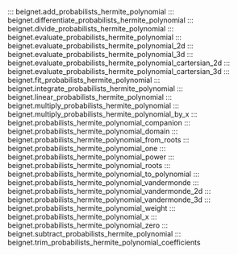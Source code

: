 ::: beignet.add_probabilists_hermite_polynomial
::: beignet.differentiate_probabilists_hermite_polynomial
::: beignet.divide_probabilists_hermite_polynomial
::: beignet.evaluate_probabilists_hermite_polynomial
::: beignet.evaluate_probabilists_hermite_polynomial_2d
::: beignet.evaluate_probabilists_hermite_polynomial_3d
::: beignet.evaluate_probabilists_hermite_polynomial_cartersian_2d
::: beignet.evaluate_probabilists_hermite_polynomial_cartersian_3d
::: beignet.fit_probabilists_hermite_polynomial
::: beignet.integrate_probabilists_hermite_polynomial
::: beignet.linear_probabilists_hermite_polynomial
::: beignet.multiply_probabilists_hermite_polynomial
::: beignet.multiply_probabilists_hermite_polynomial_by_x
::: beignet.probabilists_hermite_polynomial_companion
::: beignet.probabilists_hermite_polynomial_domain
::: beignet.probabilists_hermite_polynomial_from_roots
::: beignet.probabilists_hermite_polynomial_one
::: beignet.probabilists_hermite_polynomial_power
::: beignet.probabilists_hermite_polynomial_roots
::: beignet.probabilists_hermite_polynomial_to_polynomial
::: beignet.probabilists_hermite_polynomial_vandermonde
::: beignet.probabilists_hermite_polynomial_vandermonde_2d
::: beignet.probabilists_hermite_polynomial_vandermonde_3d
::: beignet.probabilists_hermite_polynomial_weight
::: beignet.probabilists_hermite_polynomial_x
::: beignet.probabilists_hermite_polynomial_zero
::: beignet.subtract_probabilists_hermite_polynomial
::: beignet.trim_probabilists_hermite_polynomial_coefficients
